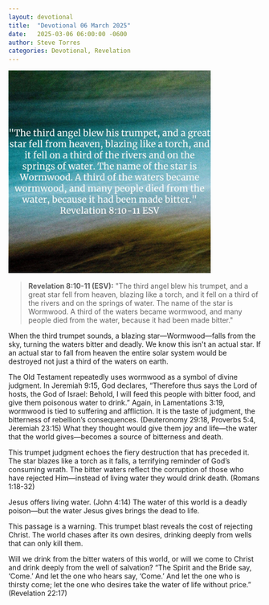 ```yaml
---
layout: devotional
title:  "Devotional 06 March 2025"
date:   2025-03-06 06:00:00 -0600
author: Steve Torres
categories: Devotional, Revelation
---
```

<img src="https://github.com/ElEsteeb/ElEsteeb.github.io/blob/main/images/devotionals/Rev-8_10-11.jpg?raw=true" alt="Revelation 8:10-11.jpg" style="max-width: 80%; height: auto;">

>**Revelation 8:10-11 (ESV):**
>"The third angel blew his trumpet, and a great star fell from heaven, blazing like a torch, and it fell on a third of the rivers and on the springs of water. The name of the star is Wormwood. A third of the waters became wormwood, and many people died from the water, because it had been made bitter."

When the third trumpet sounds, a blazing star—Wormwood—falls from the sky, turning the waters bitter and deadly. We know this isn't an actual star. If an actual star to fall from heaven the entire solar system would be destroyed not just a third of the waters on earth.

The Old Testament repeatedly uses wormwood as a symbol of divine judgment. In Jeremiah 9:15, God declares, “Therefore thus says the Lord of hosts, the God of Israel: Behold, I will feed this people with bitter food, and give them poisonous water to drink.” Again, in Lamentations 3:19, wormwood is tied to suffering and affliction. It is the taste of judgment, the bitterness of rebellion’s consequences. (Deuteronomy 29:18, Proverbs 5:4, Jeremiah 23:15) What they thought would give them joy and life—the water that the world gives—becomes a source of bitterness and death.

This trumpet judgment echoes the fiery destruction that has preceded it. The star blazes like a torch as it falls, a terrifying reminder of God’s consuming wrath. The bitter waters reflect the corruption of those who have rejected Him—instead of living water they would drink death. (Romans 1:18-32)

Jesus offers living water.  (John 4:14) The water of this world is a deadly poison—but the water Jesus gives brings the dead to life. 

This passage is a warning. This trumpet blast reveals the cost of rejecting Christ. The world chases after its own desires, drinking deeply from wells that can only kill them. 

Will we drink from the bitter waters of this world, or will we come to Christ and drink deeply from the well of salvation? “The Spirit and the Bride say, ‘Come.’ And let the one who hears say, ‘Come.’ And let the one who is thirsty come; let the one who desires take the water of life without price.” (Revelation 22:17)

